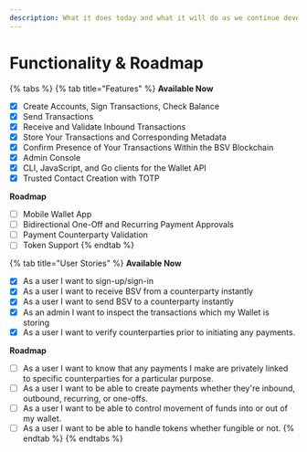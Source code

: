 ```yaml
---
description: What it does today and what it will do as we continue development.
---
```


# Functionality & Roadmap

{% tabs %}
{% tab title="Features" %}
**Available Now**

* [x] Create Accounts, Sign Transactions, Check Balance
* [x] Send Transactions
* [x] Receive and Validate Inbound Transactions
* [x] Store Your Transactions and Corresponding Metadata
* [x] Confirm Presence of Your Transactions Within the BSV Blockchain
* [x] Admin Console
* [x] CLI, JavaScript, and Go clients for the Wallet API
* [x] Trusted Contact Creation with TOTP&#x20;

**Roadmap**

* [ ] Mobile Wallet App
* [ ] Bidirectional One-Off and Recurring Payment Approvals
* [ ] Payment Counterparty Validation
* [ ] Token Support
{% endtab %}

{% tab title="User Stories" %}
**Available Now**

* [x] As a user I want to sign-up/sign-in
* [x] As a user I want to receive BSV from a counterparty instantly
* [x] As a user I want to send BSV to a counterparty instantly
* [x] As an admin I want to inspect the transactions which my Wallet is storing
* [x] As a user I want to verify counterparties prior to initiating any payments.

**Roadmap**

* [ ] As a user I want to know that any payments I make are privately linked to specific counterparties for a particular purpose.
* [ ] As a user I want to be able to create payments whether they're inbound, outbound, recurring, or one-offs.
* [ ] As a user I want to be able to control movement of funds into or out of my wallet.
* [ ] As a user I want to be able to handle tokens whether fungible or not.
{% endtab %}
{% endtabs %}

